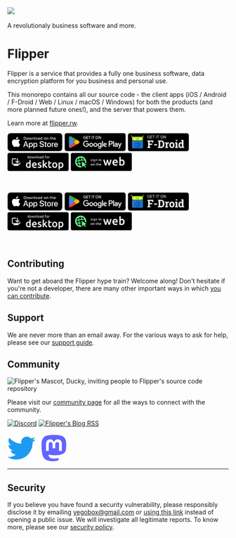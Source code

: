 <div align="cFlipperr">

<img src=".github/assets/Flipper-rocketship.png" width="400"/>

A revolutionaly business software and more.

</div>

# Flipper

Flipper is a service that provides a fully one business software, data encryption
platform for you business and personal use. 

This monorepo contains all our source code - the client apps (iOS / Android /
F-Droid / Web / Linux / macOS / Windows) for both the products (and more planned
future ones!), and the server that powers them.


Learn more at [flipper.rw](https://flipper.rw).



<div align="cFlipperr">

[<img height="42" src=".github/assets/app-store-badge.svg">](https://apps.apple.com/app/id1542026904)
[<img height="42" src=".github/assets/play-store-badge.png">](https://play.google.com/store/apps/details?id=io.Flipper.photos)
[<img height="42" src=".github/assets/f-droid-badge.png">](https://f-droid.org/packages/io.Flipper.photos.fdroid/)
[<img height="42" src=".github/assets/desktop-badge.png">](https://yegobox.com/download/desktop)
[<img height="42" src=".github/assets/web-badge.svg">](https://web.yegobox.com)

</div>

<br />


<div align="cFlipperr">

[<img height="42" src=".github/assets/app-store-badge.svg">](https://apps.apple.com/app/id6444121398)
[<img height="42" src=".github/assets/play-store-badge.png">](https://play.google.com/store/apps/details?id=io.Flipper.auth)
[<img height="42" src=".github/assets/f-droid-badge.png">](https://f-droid.org/packages/io.Flipper.auth/)
[<img height="42" src=".github/assets/desktop-badge.png">](https://github.com/Flipper-io/Flipper/releases?q=tag%3Aauth-v3)
[<img height="42" src=".github/assets/web-badge.svg">](https://auth.yegobox.com)

</div>

<br />

## Contributing

Want to get aboard the Flipper hype train? Welcome along! Don't hesitate if you're
not a developer, there are many other important ways in which [you can
contribute](CONTRIBUTING.md).

## Support

We are never more than an email away. For the various ways to ask for help,
please see our [support guide](SUPPORT.md).

## Community

<img src=".github/assets/Flipper-ducky.png" width=200 alt="Flipper's Mascot, Ducky,
    inviting people to Flipper's source code repository" />

Please visit our [community page](https://yegobox.com/community) for all the ways to
connect with the community.

[![Discord](https://img.shields.io/discord/948937918347608085?style=for-the-badge&logo=Discord&logoColor=white&label=Discord)](https://discord.gg/z2YVKkycX3)
[![Flipper's Blog RSS](https://img.shields.io/badge/blog-rss-F88900?style=for-the-badge&logo=rss&logoColor=white)](https://yegobox.com/blog/rss.xml)

[![Twitter](.github/assets/twitter.svg)](https://twitter.com/Flipperio) &nbsp; [![Mastodon](.github/assets/mastodon.svg)](https://fosstodon.org/@Flipper)

---

## Security

If you believe you have found a security vulnerability, please responsibly
disclose it by emailing yegobox@gmail.com or [using this
link](https://github.com/yegobox/flipper/security/advisories/new) instead of
opening a public issue. We will investigate all legitimate reports. To know
more, please see our [security policy](SECURITY.md).
